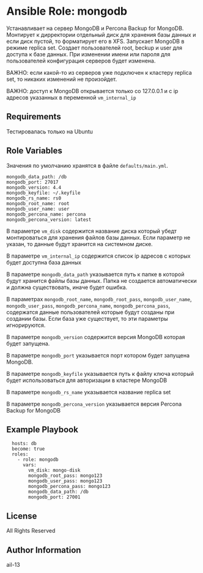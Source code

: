 # Ansible Role: mongodb

Устанавливает на сервер MongoDB и Percona Backup for MongoDB. Монтирует к дирректории отдельный диск для хранения базы данных и если диск пустой, то форматирует его в XFS. Запускает MongoDB в режиме replica set. Создает пользователей root, beckup и user для доступа к базе данных. При изменении имени или пароля для пользователей конфигурация серверов будет изменена.

ВАЖНО: если какой-то из серверов уже подключен к кластеру replica set, то никаких изменений не произойдет.

ВАЖНО: доступ к MongoDB открывается только со 127.0.0.1 и с ip адресов указанных в переменной `vm_internal_ip`

## Requirements

Тестировалась только на Ubuntu

## Role Variables

Значения по умолчанию хранятся в файле `defaults/main.yml`.

    mongodb_data_path: /db
    mongodb_port: 27017
    mongodb_version: 4.4
    mongodb_keyfile: ~/.keyfile
    mongodb_rs_name: rs0
    mongodb_root_name: root
    mongodb_user_name: user
    mongodb_percona_name: percona
    mongodb_percona_version: latest

В параметре `vm_disk` содержится название диска который убедт монтироваться для хранения файлов базы данных. Если параметр не указан, то данные будут хранится на системном диске.

В параметре `vm_internal_ip` содержится список ip адресов с которых будет доступна база данных

В параметре `mongodb_data_path` указывается путь к папке в которой будут хранится файлы базы данных. Папка не создается автоматически и должна существовать, иначе будет ошибка.

В параметрах `mongodb_root_name`, `mongodb_root_pass`, `mongodb_user_name`, `mongodb_user_pass`, `mongodb_percona_name`, `mongodb_percona_pass`, содержатся данные пользователей которые будут созданы при создании базы. Если база уже существует, то эти параметры игнорируются.

В параметре `mongodb_version` содержится версия MongoDB которая будет запущена.

В параметре `mongodb_port` указывается порт котором будет запущена MongoDB.

В параметре `mongodb_keyfile` указывается путь к файлу ключа который будет использоваться для авторизации в кластере MongoDB

В параметре `mongodb_rs_name` указывается название replica set

В параметре `mongodb_percona_version` указывается версия Percona Backup for MongoDB

## Example Playbook

      hosts: db
      become: true
      roles:
        - role: mongodb
          vars:
            vm_disk: mongo-disk
            mongodb_root_pass: mongo123
            mongodb_user_pass: mongo123
            mongodb_percona_pass: mongo123
            mongodb_data_path: /db
            mongodb_port: 27001

## License

All Rights Reserved

## Author Information

ail-13
